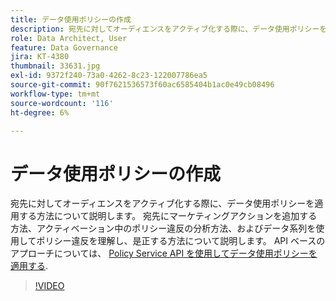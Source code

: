 ```yaml
---
title: データ使用ポリシーの作成
description: 宛先に対してオーディエンスをアクティブ化する際に、データ使用ポリシーを適用する方法について説明します。 宛先にマーケティングアクションを追加する方法、アクティベーション中のポリシー違反の分析方法、およびデータ系列を使用してポリシー違反を理解し、是正する方法について説明します。
role: Data Architect, User
feature: Data Governance
jira: KT-4380
thumbnail: 33631.jpg
exl-id: 9372f240-73a0-4262-8c23-122007786ea5
source-git-commit: 90f7621536573f60ac6585404b1ac0e49cb08496
workflow-type: tm+mt
source-wordcount: '116'
ht-degree: 6%

---
```


# データ使用ポリシーの作成

宛先に対してオーディエンスをアクティブ化する際に、データ使用ポリシーを適用する方法について説明します。 宛先にマーケティングアクションを追加する方法、アクティベーション中のポリシー違反の分析方法、およびデータ系列を使用してポリシー違反を理解し、是正する方法について説明します。 API ベースのアプローチについては、 [Policy Service API を使用してデータ使用ポリシーを適用する](https://experienceleague.adobe.com/docs/experience-platform/data-governance/enforcement/api-enforcement.html).

>[!VIDEO](https://video.tv.adobe.com/v/33631?quality=12&learn=on)